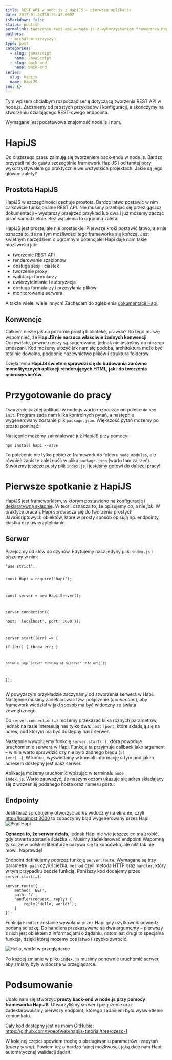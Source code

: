 ```yaml
---
title: REST API w node.js z HapiJS – pierwsza aplikacja
date: 2017-01-24T18:36:47.000Z
isMarkdown: false
status: publish
permalink: tworzenie-rest-api-w-node-js-z-wykorzystaniem-frameworka-hapijs-czesc-1
authors:
  - michal-miszczyszyn
type: post
categories:
  - slug: javascript
    name: JavaScript
  - slug: back-end
    name: Back-end
series:
  slug: hapijs
  name: HapiJS
seo: {}
---
```


Tym wpisem chciałbym rozpocząć serię dotyczącą tworzenia REST API w node.js. Zaczniemy od prostych przykładów i konfiguracji, a skończymy na stworzeniu działającego REST-owego endpointa.

<p class="important">Wymagane jest podstawowa znajomość node.js i npm.</p>

<h1 id="hapijs">HapiJS</h1>
Od dłuższego czasu zajmuję się tworzeniem back-endu w node.js. Bardzo przypadł mi do gustu szczególnie framework HapiJS i od tamtej pory wykorzystywałem go praktycznie we wszystkich projektach. Jakie są jego główne zalety?
<h2 id="prostotahapijs">Prostota HapiJS</h2>
HapiJS w szczególności cechuje prostota. Bardzo łatwo postawić w nim całkowicie funkcjonalne REST API. Nie musimy przebijać się przez gąszcz dokumentacji – wystarczy przejrzeć przykład lub dwa i już możemy zacząć pisać samodzielnie. Bez wątpienia to ogromna zaleta.

HapiJS jest proste, ale nie prostackie. Pierwsze kroki postawić łatwo, ale nie oznacza to, że na tym możliwości tego frameworka się kończą. Jest świetnym narzędziem o ogromnym potencjale! Hapi daje nam takie możliwości jak:

<ul>
 	<li>tworzenie REST API</li>
 	<li>renderowanie szablonów</li>
 	<li>obsługa sesji i ciastek</li>
 	<li>tworzenie proxy</li>
 	<li>walidacja formularzy</li>
 	<li>uwierzytelnianie i autoryzacja</li>
 	<li>obsługa formularzy i przesyłania plików</li>
 	<li>monitorowanie serwera</li>
</ul>
A także wiele, wiele innych! Zachęcam do zgłębienia <a href="https://hapijs.com/">dokumentacji Hapi</a>.
<h2 id="konwencje">Konwencje</h2>
Całkiem nieźle jak na pozornie prostą bibliotekę, prawda? Do tego muszę wspomnieć, że <strong>HapiJS nie narzuca właściwie żadnych konwencji</strong>. Oczywiście, pewne rzeczy są sugerowane, jednak nie jesteśmy do niczego zmuszani. Kod możemy ułożyć jak nam się podoba, architektura może być totalnie dowolna, podobnie nazewnictwo plików i struktura folderów.

Dzięki temu <strong>HapiJS świetnie sprawdzi się do budowania zarówno monolitycznych aplikacji renderujących HTML, jak i do tworzenia microservice’ów</strong>.

<h1 id="przygotowaniedopracy">Przygotowanie do pracy</h1>
Tworzenie każdej aplikacji w node.js warto rozpocząć od polecenia <code>npm init</code>. Program zada nam kilka kontrolnych pytań, a następnie wygenerowany zostanie plik <code>package.json</code>. Większość pytań możemy po prostu pominąć:

<script src="https://asciinema.org/a/astwvqgfb4zq6gc4qinurit39.js" id="asciicast-astwvqgfb4zq6gc4qinurit39" async></script>

Następnie możemy zainstalować już HapiJS przy pomocy:

<code>npm install hapi --save</code>

To polecenie nie tylko pobierze framework do folderu <code>node_modules</code>, ale również zapisze zależność w pliku <code>package.json</code> (warto tam zajrzeć). Stwórzmy jeszcze pusty plik <code>index.js</code> i jesteśmy gotowi do dalszej pracy!

<h1 id="pierwszespotkaniezhapijs">Pierwsze spotkanie z HapiJS</h1>
HapiJS jest frameworkiem, w którym postawiono na konfigurację i <a href="https://pl.wikipedia.org/wiki/Programowanie_deklaratywne">deklaratywną składnię</a>. W teorii oznacza to, że opisujemy <em>co</em>, a nie <em>jak</em>. W praktyce praca z Hapi sprowadza się do tworzenia prostych JavaScriptowych obiektów, które w prosty sposób opisują np. endpointy, ciastka czy uwierzytelnianie.
<h2 id="serwer">Serwer</h2>
Przejdźmy od słów do czynów. Edytujemy nasz jedyny plik: <code>index.js</code> i piszemy w nim:
<pre><code class="language-javascript">'use strict';

const Hapi = require('hapi');

const server = new Hapi.Server();

server.connection({  
 host: 'localhost',
port: 3000
});

server.start((err) =&gt; {  
 if (err) {
throw err;
}

    console.log(`Server running at ${server.info.uri}`);

});
</code></pre>
W powyższym przykładzie zaczynamy od stworzenia serwera w Hapi. Następnie musimy zadeklarować tzw. połączenie (<em>connection</em>), aby framework wiedział w jaki sposób ma być widoczny ze świata zewnętrznego.

Do <code>server.connection(…)</code> możemy przekazać kilka różnych parametrów, jednak na razie interesują nas tylko dwa: <code>host</code> i <code>port</code>, które składają się na adres, pod którym ma być dostępny nasz serwer.

Następnie wywołujemy funkcję <code>server.start(…)</code>, która powoduje uruchomienie serwera w Hapi. Funkcja ta przyjmuje callback jako argument – w nim warto sprawdzić czy nie było żadnego błędu (<code>if (err) …</code>). W końcu, wyświetlamy w konsoli informację o tym pod jakim adresem dostępny jest nasz serwer.

Aplikację możemy uruchomić wpisując w terminalu <code>node index.js</code>. Warto zauważyć, że naszym oczom ukazuje się adres składający się z wcześniej podanego hosta oraz numeru portu:

<script type="text/javascript" src="https://asciinema.org/a/4xjzf8srjbbd8xh8fyupaq0vq.js" id="asciicast-4xjzf8srjbbd8xh8fyupaq0vq" async></script>
<h2 id="endpointy">Endpointy</h2>
Jeśli teraz spróbujemy otworzyć adres widoczny na ekranie, czyli <a href="http://localhost:3000">http://localhost:3000</a> to zobaczymy błąd wygenerowany przez Hapi:

<img src="https://res.cloudinary.com/type-of-web/content/images/2017/01/Screenshot-2017-01-24-20.26.34.png" alt="Błąd Hapi" />

<strong>Oznacza to, że serwer działa</strong>, jednak Hapi nie wie jeszcze co ma zrobić, gdy otwarta zostanie ścieżka <code>/</code>. Musimy zadeklarować endpoint! Wspomnę tylko, że w polskiej literaturze nazywa się to końcówka, ale nikt tak nie mówi. Naprawdę!

Endpoint definiujemy poprzez funkcję <code>server.route</code>. Wymagane są trzy parametry: <code>path</code> czyli ścieżka, <code>method</code> czyli metoda HTTP oraz <code>handler</code>, który w tym przypadku będzie funkcją. Poniższy kod dodajemy przed <code>server.start(…)</code>:

<pre><code class="language-javascript">server.route({  
    method: 'GET',
    path: '/',
    handler(request, reply) {
        reply('Hello, world!');
    }
});
</code></pre>

Funkcja <code>handler</code> zostanie wywołana przez Hapi gdy użytkownik odwiedzi podaną ścieżkę. Do handlera przekazywane są dwa argumenty – pierwszy z nich jest obiektem z informacjami o żądaniu, natomiast drugi to specjalna funkcja, dzięki której możemy coś łatwo i szybko zwrócić.

<img src="https://res.cloudinary.com/type-of-web/content/images/2017/01/Screenshot-2017-01-24-20.34.19.png" alt="Hello, world w przeglądarce" />
<p class="important">Po każdej zmianie w pliku <code>index.js</code> musimy ponownie uruchomić serwer, aby zmiany były widoczne w przeglądarce.</p>

<h1 id="podsumowanie">Podsumowanie</h1>
Udało nam się stworzyć <strong>prosty back-end w node.js przy pomocy frameworka HapiJS</strong>. Utworzyliśmy serwer i połączenie oraz zadeklarowaliśmy pierwszy endpoint, którego zadaniem było wyświetlenie komunikatu.

Cały kod dostępny jest na moim GitHubie: <a href="https://github.com/typeofweb/hapijs-tutorial/tree/czesc-1">https://github.com/typeofweb/hapijs-tutorial/tree/czesc-1</a>

W kolejnej części opowiem trochę o obsługiwaniu parametrów i zapytań (<em>query string</em>). Powiem też o bardzo fajnej możliwości, jaką daje nam Hapi: automatycznej walidacji żądań.
